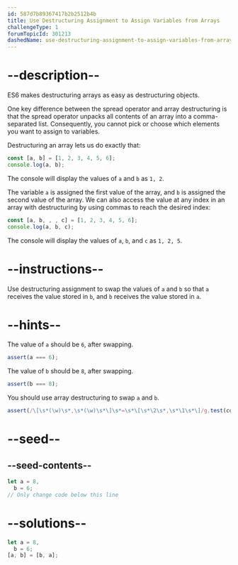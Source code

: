 ```yaml
---
id: 587d7b89367417b2b2512b4b
title: Use Destructuring Assignment to Assign Variables from Arrays
challengeType: 1
forumTopicId: 301213
dashedName: use-destructuring-assignment-to-assign-variables-from-arrays
---
```


# --description--

ES6 makes destructuring arrays as easy as destructuring objects.

One key difference between the spread operator and array destructuring is that the spread operator unpacks all contents of an array into a comma-separated list. Consequently, you cannot pick or choose which elements you want to assign to variables.

Destructuring an array lets us do exactly that:

```js
const [a, b] = [1, 2, 3, 4, 5, 6];
console.log(a, b);
```

The console will display the values of `a` and `b` as `1, 2`.

The variable `a` is assigned the first value of the array, and `b` is assigned the second value of the array. We can also access the value at any index in an array with destructuring by using commas to reach the desired index:

```js
const [a, b, , , c] = [1, 2, 3, 4, 5, 6];
console.log(a, b, c);
```

The console will display the values of `a`, `b`, and `c` as `1, 2, 5`.

# --instructions--

Use destructuring assignment to swap the values of `a` and `b` so that `a` receives the value stored in `b`, and `b` receives the value stored in `a`.

# --hints--

The value of `a` should be `6`, after swapping.

```js
assert(a === 6);
```

The value of `b` should be `8`, after swapping.

```js
assert(b === 8);
```

You should use array destructuring to swap `a` and `b`.

```js
assert(/\[\s*(\w)\s*,\s*(\w)\s*\]\s*=\s*\[\s*\2\s*,\s*\1\s*\]/g.test(code));
```

# --seed--

## --seed-contents--

```js
let a = 8,
  b = 6;
// Only change code below this line
```

# --solutions--

```js
let a = 8,
  b = 6;
[a, b] = [b, a];
```
